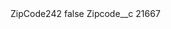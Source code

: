 <?xml version="1.0" encoding="UTF-8"?>
<CustomMetadata xmlns="http://soap.sforce.com/2006/04/metadata" xmlns:xsi="http://www.w3.org/2001/XMLSchema-instance" xmlns:xsd="http://www.w3.org/2001/XMLSchema">
    <label>ZipCode242</label>
    <protected>false</protected>
    <values>
        <field>Zipcode__c</field>
        <value xsi:type="xsd:string">21667</value>
    </values>
</CustomMetadata>
